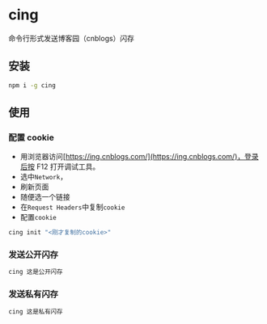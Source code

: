 # cing

命令行形式发送博客园（cnblogs）闪存

## 安装

```sh
npm i -g cing
```

## 使用

### 配置 cookie

- 用浏览器访问[https://ing.cnblogs.com/](https://ing.cnblogs.com/)，登录后按 F12 打开调试工具。
- 选中`Network`，
- 刷新页面
- 随便选一个链接
- 在`Request Headers`中复制`cookie`
- 配置`cookie`

```sh
cing init "<刚才复制的cookie>"
```

### 发送公开闪存

```sh
cing 这是公开闪存
```

### 发送私有闪存

```sh
cing 这是私有闪存
```
